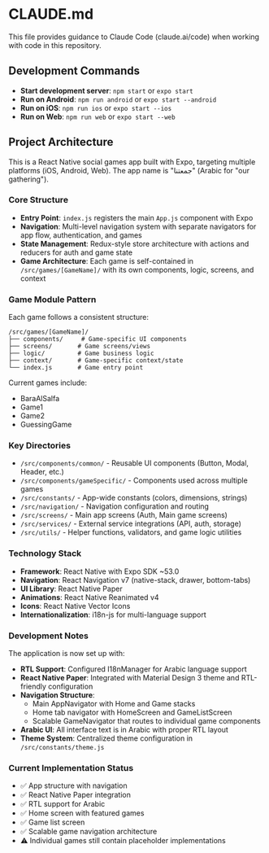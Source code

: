 # CLAUDE.md

This file provides guidance to Claude Code (claude.ai/code) when working with code in this repository.

## Development Commands

- **Start development server**: `npm start` or `expo start`
- **Run on Android**: `npm run android` or `expo start --android`
- **Run on iOS**: `npm run ios` or `expo start --ios`
- **Run on Web**: `npm run web` or `expo start --web`

## Project Architecture

This is a React Native social games app built with Expo, targeting multiple platforms (iOS, Android, Web). The app name is "جمعتنا" (Arabic for "our gathering").

### Core Structure

- **Entry Point**: `index.js` registers the main `App.js` component with Expo
- **Navigation**: Multi-level navigation system with separate navigators for app flow, authentication, and games
- **State Management**: Redux-style store architecture with actions and reducers for auth and game state
- **Game Architecture**: Each game is self-contained in `/src/games/[GameName]/` with its own components, logic, screens, and context

### Game Module Pattern

Each game follows a consistent structure:
```
/src/games/[GameName]/
├── components/     # Game-specific UI components
├── screens/       # Game screens/views
├── logic/         # Game business logic
├── context/       # Game-specific context/state
└── index.js       # Game entry point
```

Current games include:
- BaraAlSalfa
- Game1
- Game2 
- GuessingGame

### Key Directories

- `/src/components/common/` - Reusable UI components (Button, Modal, Header, etc.)
- `/src/components/gameSpecific/` - Components used across multiple games
- `/src/constants/` - App-wide constants (colors, dimensions, strings)
- `/src/navigation/` - Navigation configuration and routing
- `/src/screens/` - Main app screens (Auth, Main game screens)
- `/src/services/` - External service integrations (API, auth, storage)
- `/src/utils/` - Helper functions, validators, and game logic utilities

### Technology Stack

- **Framework**: React Native with Expo SDK ~53.0
- **Navigation**: React Navigation v7 (native-stack, drawer, bottom-tabs)
- **UI Library**: React Native Paper
- **Animations**: React Native Reanimated v4
- **Icons**: React Native Vector Icons
- **Internationalization**: i18n-js for multi-language support

### Development Notes

The application is now set up with:
- **RTL Support**: Configured I18nManager for Arabic language support
- **React Native Paper**: Integrated with Material Design 3 theme and RTL-friendly configuration
- **Navigation Structure**: 
  - Main AppNavigator with Home and Game stacks
  - Home tab navigator with HomeScreen and GameListScreen
  - Scalable GameNavigator that routes to individual game components
- **Arabic UI**: All interface text is in Arabic with proper RTL layout
- **Theme System**: Centralized theme configuration in `/src/constants/theme.js`

### Current Implementation Status

- ✅ App structure with navigation
- ✅ React Native Paper integration
- ✅ RTL support for Arabic
- ✅ Home screen with featured games
- ✅ Game list screen
- ✅ Scalable game navigation architecture
- ⚠️  Individual games still contain placeholder implementations